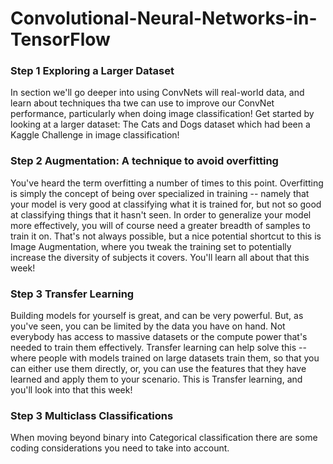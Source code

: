 # Convolutional-Neural-Networks-in-TensorFlow

<h3>Step 1  Exploring a Larger Dataset </h3>
<p>In section we'll go deeper into using ConvNets will real-world data, and learn about techniques tha twe can use to improve our ConvNet performance, particularly when doing image classification! Get started by looking at a larger dataset: The Cats and Dogs dataset which had been a Kaggle Challenge in image classification!
<p>
<h3>Step 2  Augmentation: A technique to avoid overfitting </h3>
<p>You've heard the term overfitting a number of times to this point. Overfitting is simply the concept of being over specialized in training -- namely that your model is very good at classifying what it is trained for, but not so good at classifying things that it hasn't seen. In order to generalize your model more effectively, you will of course need a greater breadth of samples to train it on. That's not always possible, but a nice potential shortcut to this is Image Augmentation, where you tweak the training set to potentially increase the diversity of subjects it covers. You'll learn all about that this week!
 <p>
<h3>Step 3  Transfer Learning</h3>
<p>Building models for yourself is great, and can be very powerful. But, as you've seen, you can be limited by the data you have on hand. Not everybody has access to massive datasets or the compute power that's needed to train them effectively. Transfer learning can help solve this -- where people with models trained on large datasets train them, so that you can either use them directly, or, you can use the features that they have learned and apply them to your scenario. This is Transfer learning, and you'll look into that this week!
  <p>
<h3>Step 3  Multiclass Classifications </h3>
<p>When moving beyond binary into Categorical classification there are some coding considerations you need to take into account.
